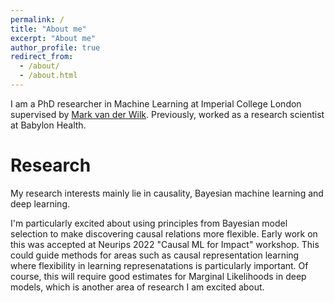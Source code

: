 ```yaml
---
permalink: /
title: "About me"
excerpt: "About me"
author_profile: true
redirect_from:
  - /about/
  - /about.html
---
```


I am a PhD researcher in Machine Learning at Imperial College London supervised by [Mark van der Wilk](https://mvdw.uk/). Previously, worked as a research scientist at Babylon Health.

Research
======
My research interests mainly lie in causality, Bayesian machine learning and deep learning.

I'm particularly excited about using principles from Bayesian model selection to make discovering causal relations more flexible.
Early work on this was accepted at Neurips 2022 "Causal ML for Impact" workshop.
This could guide methods for areas such as causal representation learning where flexibility in learning represenatations is particularly important.
Of course, this will require good estimates for Marginal Likelihoods in deep models, which is another area of research I am excited about.


